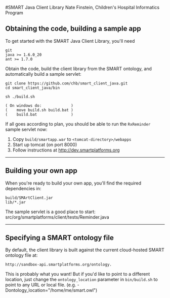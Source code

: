 #SMART Java Client Library
Nate Finstein, Children's Hospital Informatics Program

## Obtaining the code, building a sample app

To get started with the SMART Java Client Library, you'll need

    git
    java >= 1.6.0_20
    ant >= 1.7.0

Obtain the code, build the client library from the SMART ontology,
and automatically build a sample servlet:

    git clone https://github.com/chb/smart_client_java.git
    cd smart_client_java/bin

    sh ./build.sh

    ( On windows do:             )
    (    move build.sh build.bat )
    (    build.bat               )

If all goes according to plan, you should be able to run the
`RxReminder` sample servlet now:

  1. Copy `build/smartapp.war` to `<tomcat-directory>/webapps`
  2. Start up tomcat (on port 8000)
  3. Follow instructions at http://dev.smartplatforms.org

---
## Building your own app

When you're ready to build your own app, you'll find the required
dependencies in:

    build/SMArtClient.jar
    lib/*.jar

The sample servlet is a good place to start:
    src/org/smartplatforms/client/tests/Reminder.java

---
## Specifying a SMART ontology file

By default, the client library is built against the current
cloud-hosted SMART ontology file at:

    http://sandbox-api.smartplatforms.org/ontology.

This is probably what you want!  But if you'd like to point to a
different location, just change the `ontology_location` parameter in
`bin/build.sh` to point to any URL or local file.
(e.g. -Dontology_location="/home/me/smart.owl")
